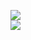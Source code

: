[![](https://img.shields.io/badge/Made%20With-Github%20Spray-lightgrey.svg?style=for-the-badge&logo=github)](https://github.com/Annihil/github-spray#2491)  
[![](https://i.imgur.com/2DrTn0Z.gif)](https://github.com/Annihil/github-spray)